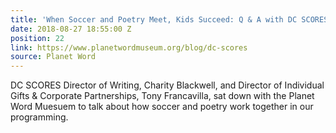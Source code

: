 ```yaml
---
title: 'When Soccer and Poetry Meet, Kids Succeed: Q & A with DC SCORES'
date: 2018-08-27 18:55:00 Z
position: 22
link: https://www.planetwordmuseum.org/blog/dc-scores
source: Planet Word
---
```


DC SCORES Director of Writing, Charity Blackwell, and Director of Individual Gifts & Corporate Partnerships, Tony Francavilla, sat down with the Planet Word Muesuem to talk about how soccer and poetry work together in our programming.